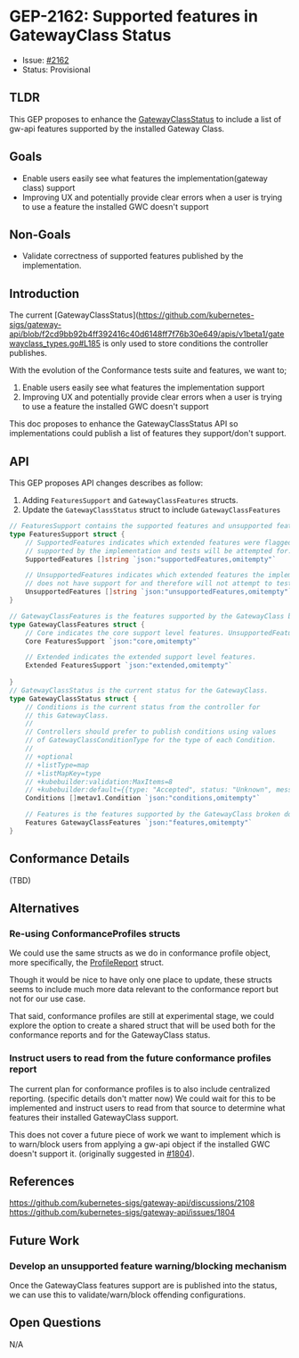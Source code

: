 # GEP-2162: Supported features in GatewayClass Status

* Issue: [#2162](https://github.com/kubernetes-sigs/gateway-api/issues/2162)
* Status: Provisional

## TLDR

This GEP proposes to enhance the [GatewayClassStatus](https://github.com/kubernetes-sigs/gateway-api/blob/f2cd9bb92b4ff392416c40d6148ff7f76b30e649/apis/v1beta1/gatewayclass_types.go#L185) to include a list of gw-api features supported by the installed Gateway Class. 

## Goals

* Enable users easily see what features the implementation(gateway class) support
* Improving UX and potentially provide clear errors when a user is trying to use a feature the installed GWC doesn't support

## Non-Goals

* Validate correctness of supported features published by the implementation.

## Introduction

The current  [GatewayClassStatus](https://github.com/kubernetes-sigs/gateway-api/blob/f2cd9bb92b4ff392416c40d6148ff7f76b30e649/apis/v1beta1/gatewayclass_types.go#L185 is only used to store conditions the controller publishes.

With the evolution of the Conformance tests suite and features, we want to;

1. Enable users easily see what features the implementation support
1. Improving UX and potentially provide clear errors when a user is trying to use a feature the installed GWC doesn't support

This doc proposes to enhance the GatewayClassStatus API so implementations could publish a list of features they support/don't support.

## API

This GEP proposes API changes describes as follow:
1. Adding `FeaturesSupport` and  `GatewayClassFeatures` structs. 
2. Update the `GatewayClassStatus` struct to include `GatewayClassFeatures`

```go
// FeaturesSupport contains the supported features and unsupported features by the installed GatewayClass.
type FeaturesSupport struct {
	// SupportedFeatures indicates which extended features were flagged as
	// supported by the implementation and tests will be attempted for.
	SupportedFeatures []string `json:"supportedFeatures,omitempty"`

	// UnsupportedFeatures indicates which extended features the implementation
	// does not have support for and therefore will not attempt to test.
	UnsupportedFeatures []string `json:"unsupportedFeatures,omitempty"`
}

// GatewayClassFeatures is the features supported by the GatewayClass broken down by support level.
type GatewayClassFeatures struct {
	// Core indicates the core support level features. UnsupportedFeatures should be null for the implementation to be considered all conformant. 
    Core FeaturesSupport `json:"core,omitempty"`

	// Extended indicates the extended support level features.
    Extended FeaturesSupport `json:"extended,omitempty"`
    
}
// GatewayClassStatus is the current status for the GatewayClass.
type GatewayClassStatus struct {
	// Conditions is the current status from the controller for
	// this GatewayClass.
	//
	// Controllers should prefer to publish conditions using values
	// of GatewayClassConditionType for the type of each Condition.
	//
	// +optional
	// +listType=map
	// +listMapKey=type
	// +kubebuilder:validation:MaxItems=8
	// +kubebuilder:default={{type: "Accepted", status: "Unknown", message: "Waiting for controller", reason: "Pending", lastTransitionTime: "1970-01-01T00:00:00Z"}}
	Conditions []metav1.Condition `json:"conditions,omitempty"`

    // Features is the features supported by the GatewayClass broken down by support level.
    Features GatewayClassFeatures `json:"features,omitempty"`
}
```

## Conformance Details

(TBD)

## Alternatives

### Re-using ConformanceProfiles structs

We could use the same structs as we do in conformance profile object, more specifically, the [ProfileReport](https://github.com/kubernetes-sigs/gateway-api/blob/main/conformance/apis/v1alpha1/profilereport.go#LL24C6-L24C19) struct.

Though it would be nice to have only one place to update, these structs seems to include much more data relevant to the conformance report but not for our use case. 

That said, conformance profiles are still at experimental stage, we could explore the option to create a shared struct that will be used both for the conformance reports and for the GatewayClass status.

### Instruct users to read from the future conformance profiles report

The current plan for conformance profiles is to also include centralized reporting. (specific details don't matter now)
We could wait for this to be implemented and instruct users to read from that source to determine what features their installed GatewayClass support.

This does not cover a future piece of work we want to implement which is to warn/block users from applying a gw-api object if the installed GWC doesn't support it. (originally suggested in [#1804](https://github.com/kubernetes-sigs/gateway-api/issues/1804)). 


## References

https://github.com/kubernetes-sigs/gateway-api/discussions/2108
https://github.com/kubernetes-sigs/gateway-api/issues/1804

## Future Work

### Develop an unsupported feature warning/blocking mechanism
Once the GatewayClass features support are is published into the status, we can use this to validate/warn/block offending configurations.

## Open Questions
N/A
